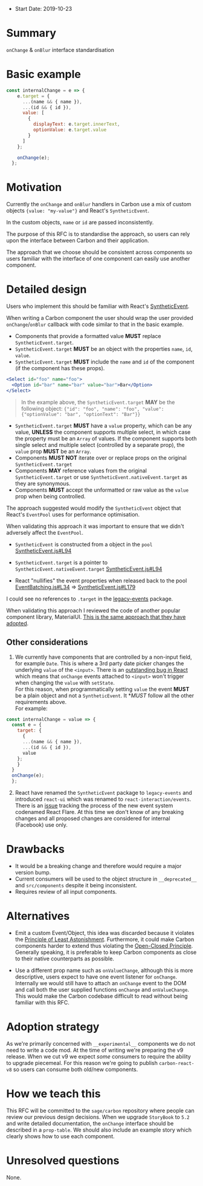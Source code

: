- Start Date: 2019-10-23

# Summary

`onChange` & `onBlur` interface standardisation

# Basic example

```js
const internalChange = e => {
    e.target = {
      ...(name && { name }),
      ...(id && { id }),
      value: [
        {
          displayText: e.target.innerText,
          optionValue: e.target.value
        }
      ]
    };

    onChange(e);
  };
```

# Motivation

Currently the `onChange` and `onBlur` handlers in Carbon use a mix of custom objects `{value: "my-value"}` and React's `SyntheticEvent`.

In the custom objects, `name` or `id` are passed inconsistently.

The purpose of this RFC is to standardise the approach, so users can rely upon the interface between Carbon and their application.

The approach that we choose should be consistent across components so users familiar with the interface of one component can easily use another component.

# Detailed design

Users who implement this should be familiar with React's [SyntheticEvent](https://reactjs.org/docs/events.html).

When writing a Carbon component the user should wrap the user provided `onChange`/`onBlur` callback with code similar to that in
the basic example.

* Components that provide a formatted value **MUST** replace `SyntheticEvent.target`.
* `SyntheticEvent.target` **MUST** be an object with the properties `name`, `id`, `value`.
* `SyntheticEvent.target` **MUST** include the `name` and `id` of the component (if the component has these props).
```jsx
<Select id="foo" name="foo">
  <Option id="bar" name="bar" value="bar">Bar</Option>
</Select>
```
> In the example above, the `SyntheticEvent.target` **MAY** be the following object: `{"id": "foo", "name": "foo", "value": {"optionValue": "bar", "optionText": "Bar"}}`

* `SyntheticEvent.target` **MUST** have a `value` property, which can be any value, **UNLESS** the component supports
multiple select, in which case the property must be an `Array` of values. If the component supports both single select
and multiple select (controlled by a separate prop), the `value` prop **MUST** be an `Array`.
* Components **MUST NOT** iterate over or replace props on the original `SyntheticEvent.target`
* Components **MAY** reference values from the original `SyntheticEvent.target` or use `SyntheticEvent.nativeEvent.target` as they
are synonymous.
* Components **MUST** accept the unformatted or raw value as the `value` prop when being controlled. 

The approach suggested would modify the `SyntheticEvent` object that React's `EventPool` uses for performance optimisation.

When validating this approach it was important to ensure that we didn't adversely affect the `EventPool`.

* `SyntheticEvent` is constructed from a object in the `pool` [SyntheticEvent.js#L94](https://github.com/facebook/react/blob/16.8.6/packages/react-dom/src/events/ChangeEventPlugin.js#L53)
* `SyntheticEvent.target` is a pointer to `SyntheticEvent.nativeEvent.target` [SyntheticEvent.js#L94](
https://github.com/facebook/react/blob/16.8.6/packages/legacy-events/SyntheticEvent.js#L94)

* React "nullifies" the event properties when released back to the pool [EventBatching.js#L34](https://github.com/facebook/react/blob/16.8.6/packages/legacy-events/EventBatching.js#L34) => [SyntheticEvent.js#L179](https://github.com/facebook/react/blob/16.8.6/packages/legacy-events/SyntheticEvent.js#L179)

I could see no references to `.target` in the [legacy-events](https://github.com/facebook/react/search?q=target+path%3Apackages%2Flegacy-events&unscoped_q=target+path%3Apackages%2Flegacy-events) package.

When validating this approach I reviewed the code of another popular component library, MaterialUI. [This is the same
approach that they have adopted](https://github.com/mui-org/material-ui/blob/v4.5.1/packages/material-ui/src/Select/SelectInput.js#L130).

## Other considerations

1. We currently have components that are controlled by a non-input field, for example `Date`. This is where a 3rd party date
picker changes the underlying `value` of the `<input>`. There is an [outstanding bug in React](https://github.com/facebook/react/issues/13424) which means that `onChange` events attached to `<input>` won't trigger when changing the `value` with `setState`.  
For this reason, when programmatically setting `value` the event **MUST** be a plain object and not a `SyntheticEvent`.
It **MUST* follow all the other requirements above.  
For example:

```js
const internalChange = value => {
  const e = {
    target: {
      {
      ...(name && { name }),
      ...(id && { id }),
      value
    };
    }
  }
  onChange(e);
  };
```
2. React have renamed the `SyntheticEvent` package to `legacy-events` and introduced `react-ui` which was renamed to
`react-interaction/events`. There is an [issue](https://github.com/facebook/react/issues/15257) tracking the process of the new event system codenamed React Flare. At this time we don't know of any breaking changes and all proposed
changes are considered for internal (Facebook) use only.

# Drawbacks

- It would be a breaking change and therefore would require a major version bump.
- Current consumers will be used to the object structure in `__deprecated__` and `src/components` despite it being inconsistent.
- Requires review of all input components.

# Alternatives

- Emit a custom Event/Object, this idea was discarded because it violates the [Principle of Least Astonishment](https://en.wikipedia.org/wiki/Principle_of_least_astonishment). Furthermore, it could make Carbon components harder to extend 
thus violating the [Open-Closed Principle](https://en.wikipedia.org/wiki/Open%E2%80%93closed_principle). Generally
speaking, it is preferable to keep Carbon components as close to their native counterparts as possible.

- Use a different prop name such as `onValueChange`, although this is more descriptive, users expect to have one event
listener for `onChange`. Internally we would still have to attach an `onChange` event to the DOM and call both the user
supplied functions `onChange` and `onValueChange`. This would make the Carbon codebase difficult to read without being
familiar with this RFC.

# Adoption strategy

As we're primarily concerned with `__experimental__` components we do not need to write a code mod.
At the time of writing we're preparing the v9 release. When we cut v9 we expect *some* consumers to require the ability
to upgrade piecemeal. For this reason we're going to publish `carbon-react-v8` so users can consume both old/new components.

# How we teach this

This RFC will be committed to the `sage/carbon` repository where people can review our previous design decisions. When we upgrade `StoryBook` to `5.2` and write detailed documentation, the `onChange` interface should be described in a `prop-table`. We should also include an example story which clearly shows how to use each component.

# Unresolved questions

None.
